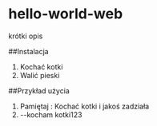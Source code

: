 # hello-world-web
krótki opis

##Instalacja
  1. Kochać kotki
  2. Walić pieski
  
##Przykład użycia
  1. Pamiętaj : Kochać kotki i jakoś zadziała
  2. --kocham kotki123
     
